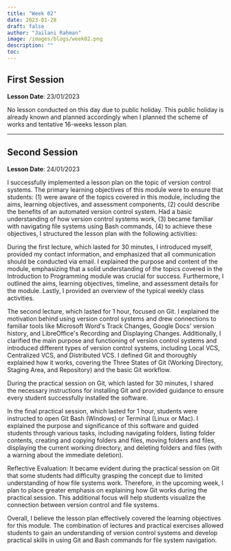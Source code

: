 ```yaml
---
title: "Week 02"
date: 2023-01-28
draft: false
author: "Jailani Rahman"
image: /images/blogs/week02.png
description: ""
toc:
---
```


## First Session

**Lesson Date**: 23/01/2023

No lesson conducted on this day due to public holiday. This public holiday is already known and planned accordingly when I planned the scheme of works and tentative 16-weeks lesson plan.

---

## Second Session

**Lesson Date**: 24/01/2023

I successfully implemented a lesson plan on the topic of version control systems. The primary learning objectives of this module were to ensure that students: (1) were aware of the topics covered in this module, including the aims, learning objectives, and assessment components, (2) could describe the benefits of an automated version control system.
Had a basic understanding of how version control systems work, (3) became familiar with navigating file systems using Bash commands, (4) to achieve these objectives, I structured the lesson plan with the following activities:

During the first lecture, which lasted for 30 minutes, I introduced myself, provided my contact information, and emphasized that all communication should be conducted via email. I explained the purpose and content of the module, emphasizing that a solid understanding of the topics covered in the Introduction to Programming module was crucial for success. Furthermore, I outlined the aims, learning objectives, timeline, and assessment details for the module. Lastly, I provided an overview of the typical weekly class activities.

The second lecture, which lasted for 1 hour, focused on Git. I explained the motivation behind using version control systems and drew connections to familiar tools like Microsoft Word's Track Changes, Google Docs' version history, and LibreOffice's Recording and Displaying Changes. Additionally, I clarified the main purpose and functioning of version control systems and introduced different types of version control systems, including Local VCS, Centralized VCS, and Distributed VCS. I defined Git and thoroughly explained how it works, covering the Three States of Git (Working Directory, Staging Area, and Repository) and the basic Git workflow.

During the practical session on Git, which lasted for 30 minutes, I shared the necessary instructions for installing Git and provided guidance to ensure every student successfully installed the software.

In the final practical session, which lasted for 1 hour, students were instructed to open Git Bash (Windows) or Terminal (Linux or Mac). I explained the purpose and significance of this software and guided students through various tasks, including navigating folders, listing folder contents, creating and copying folders and files, moving folders and files, displaying the current working directory, and deleting folders and files (with a warning about the immediate deletion).

Reflective Evaluation:
It became evident during the practical session on Git that some students had difficulty grasping the concept due to limited understanding of how file systems work. Therefore, in the upcoming week, I plan to place greater emphasis on explaining how Git works during the practical session. This additional focus will help students visualize the connection between version control and file systems.

Overall, I believe the lesson plan effectively covered the learning objectives for this module. The combination of lectures and practical exercises allowed students to gain an understanding of version control systems and develop practical skills in using Git and Bash commands for file system navigation.